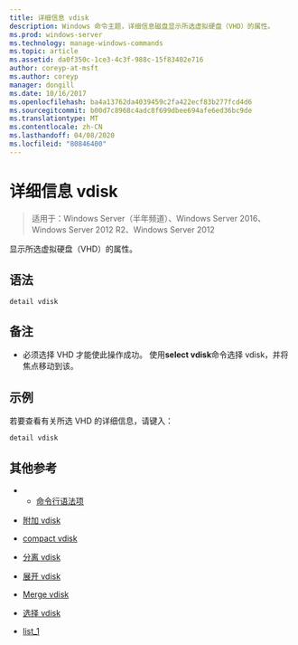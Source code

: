 ```yaml
---
title: 详细信息 vdisk
description: Windows 命令主题，详细信息磁盘显示所选虚拟硬盘（VHD）的属性。
ms.prod: windows-server
ms.technology: manage-windows-commands
ms.topic: article
ms.assetid: da0f350c-1ce3-4c3f-988c-15f83402e716
author: coreyp-at-msft
ms.author: coreyp
manager: dongill
ms.date: 10/16/2017
ms.openlocfilehash: ba4a13762da4039459c2fa422ecf83b277fcd4d6
ms.sourcegitcommit: b00d7c8968c4adc8f699dbee694afe6ed36bc9de
ms.translationtype: MT
ms.contentlocale: zh-CN
ms.lasthandoff: 04/08/2020
ms.locfileid: "80846400"
---
```

# <a name="detail-vdisk"></a>详细信息 vdisk

>适用于：Windows Server（半年频道）、Windows Server 2016、Windows Server 2012 R2、Windows Server 2012

显示所选虚拟硬盘（VHD）的属性。  
  
## <a name="syntax"></a>语法  
  
```  
detail vdisk  
```  
  
## <a name="remarks"></a>备注  
  
-   必须选择 VHD 才能使此操作成功。 使用**select vdisk**命令选择 vdisk，并将焦点移动到该。  
  
## <a name="examples"></a><a name=BKMK_examples></a>示例  
若要查看有关所选 VHD 的详细信息，请键入：  
  
```  
detail vdisk  
```  
  
## <a name="additional-references"></a>其他参考  
  
-   - [命令行语法项](command-line-syntax-key.md)  
  
-   [附加 vdisk](attach-vdisk.md)  
  
-   [compact vdisk](compact-vdisk.md)
  
-   [分离 vdisk](detach-vdisk.md)  
  
-   [展开 vdisk](expand-vdisk.md)  
  
-   [Merge vdisk](merge-vdisk.md)  
  
-   [选择 vdisk](select-vdisk.md)  
  
-   [list_1](list_1.md)  
  

